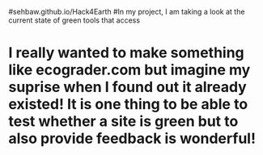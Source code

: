
#sehbaw.github.io/Hack4Earth
#In my project, I am taking a look at the current state of green tools that access

# I really wanted to make something like ecograder.com but imagine my suprise when I found out it already existed! It is one thing to be able to test whether a site is green but to also provide feedback is wonderful!
